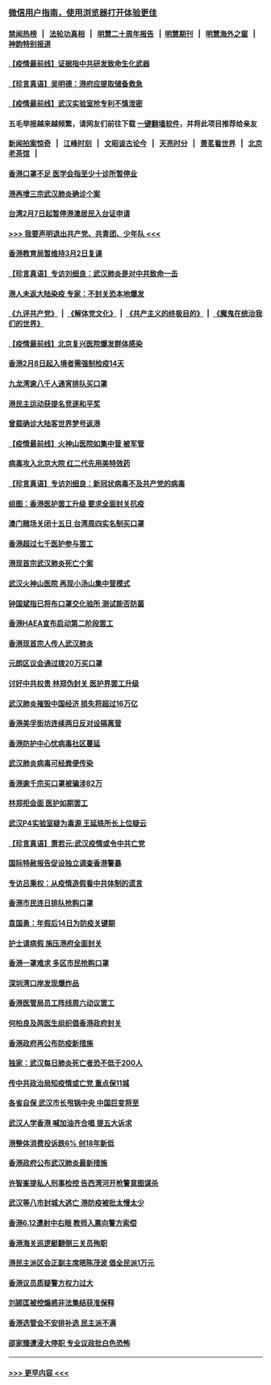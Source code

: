 ### [微信用户指南，使用浏览器打开体验更佳](https://github.com/gfw-breaker/banned-news1/blob/master/indexes/wechat-guide.md?t=0)
#### [禁闻热榜](热点新闻.md?t=0)  &nbsp;&nbsp;|&nbsp;&nbsp; [法轮功真相](https://github.com/gfw-breaker/truth/blob/master/README.md?t=0) &nbsp;&nbsp;|&nbsp;&nbsp; [明慧二十周年报告](https://github.com/gfw-breaker/mh-reports/blob/master/README.md?t=0) &nbsp;&nbsp;|&nbsp;&nbsp;[明慧期刊](https://github.com/gfw-breaker/mh-qikan) &nbsp;&nbsp;|&nbsp;&nbsp; [明慧海外之窗](https://github.com/gfw-breaker/mh-news/blob/master/README.md?t=0) &nbsp;&nbsp;|&nbsp;&nbsp; [神韵特别报道](https://github.com/gfw-breaker/mh-news/blob/master/shenyun.md?t=0)
#### [【疫情最前线】证据指中共研发致命生化武器](../pages/nsc415/n11853087.md?t=02082155) 
#### [【珍言真语】吴明德：港府应提取储备救急](../pages/nsc415/n11852734.md?t=02082155) 
#### [【疫情最前线】武汉实验室抢专利不慎泄密](../pages/nsc415/n11850310.md?t=02082155) 
#### 五毛举报越来越频繁，请网友们前往下载 [一键翻墙软件](https://github.com/gfw-breaker/ssr-accounts)，并将此项目推荐给亲友
#### [新闻拍案惊奇](https://github.com/gfw-breaker/banned-news1/blob/master/pages/link4.md) &nbsp;&nbsp;|&nbsp;&nbsp; [江峰时刻](https://github.com/gfw-breaker/banned-news1/blob/master/pages/link4.md) &nbsp;&nbsp;|&nbsp;&nbsp; [文昭谈古论今](https://github.com/gfw-breaker/banned-news1/blob/master/pages/link4.md) &nbsp;&nbsp;|&nbsp;&nbsp; [天亮时分](https://github.com/gfw-breaker/banned-news1/blob/master/pages/link4.md) &nbsp;&nbsp;|&nbsp;&nbsp; [萧茗看世界](https://github.com/gfw-breaker/banned-news1/blob/master/pages/link4.md) &nbsp;&nbsp;|&nbsp;&nbsp; [北京老茶馆](https://github.com/gfw-breaker/banned-news1/blob/master/pages/link4.md) &nbsp;&nbsp;|&nbsp;&nbsp; 
#### [香港口罩不足 医学会指至少十诊所暂停业](../pages/nsc415/n11850301.md?t=02082155) 
#### [港再增三宗武汉肺炎确诊个案](../pages/nsc415/n11850328.md?t=02082155) 
#### [台湾2月7日起暂停港澳居民入台证申请](../pages/nsc415/n11850304.md?t=02082155) 
#### [>>> 我要声明退出共产党、共青团、少年队 <<<](https://github.com/begood0513/goodnews/blob/master/quit/letter.md) 
#### [香港教育局暂维持3月2日复课](../pages/nsc415/n11850260.md?t=02082155) 
#### [【珍言真语】专访刘细良：武汉肺炎是对中共致命一击](../pages/nsc415/n11849934.md?t=02082155) 
#### [港人未返大陆染疫 专家：不封关恐本地爆发](../pages/nsc415/n11848021.md?t=02082155) 
#### [《九评共产党》](https://github.com/begood0513/9ping.md/blob/master/README.md) &nbsp;|&nbsp; [《解体党文化》](../../../../jtdwh.md/blob/master/README.md)  &nbsp;|&nbsp; [《共产主义的终极目的》](../../../../gczydzjmd.md/blob/master/README.md) &nbsp;|&nbsp; [《魔鬼在统治我们的世界》](../../../../mgztzwmdsj.md/blob/master/README.md) 
#### [【疫情最前线】北京复兴医院爆发群体感染](../pages/nsc415/n11847626.md?t=02082155) 
#### [香港2月8日起入境者需强制检疫14天](../pages/nsc415/n11847658.md?t=02082155) 
#### [九龙湾逾八千人通宵排队买口罩](../pages/nsc415/n11847647.md?t=02082155) 
#### [港民主运动获提名竞逐和平奖](../pages/nsc415/n11847633.md?t=02082155) 
#### [曾载确诊大陆客世界梦号返港](../pages/nsc415/n11847608.md?t=02082155) 
#### [【疫情最前线】火神山医院如集中营 被军管](../pages/nsc415/n11847524.md?t=02082155) 
#### [病毒攻入北京大院 红二代先用美特效药](../pages/nsc415/n11847427.md?t=02082155) 
#### [【珍言真语】专访刘细良：新冠状病毒不及共产党的病毒](../pages/nsc415/n11847164.md?t=02082155) 
#### [组图：香港医护罢工升级 要求全面封关抗疫](../pages/nsc415/n11844107.md?t=02082155) 
#### [澳门赌场关闭十五日 台湾周四实名制买口罩](../pages/nsc415/n11845083.md?t=02082155) 
#### [香港超过七千医护参与罢工](../pages/nsc415/n11845051.md?t=02082155) 
#### [港现首宗武汉肺炎死亡个案](../pages/nsc415/n11844998.md?t=02082155) 
#### [武汉火神山医院 再现小汤山集中营模式](../pages/nsc415/n11844763.md?t=02082155) 
#### [钟国斌指已将布口罩交化验所 测试能否防菌](../pages/nsc415/n11842783.md?t=02082155) 
#### [香港HAEA宣布启动第二阶段罢工](../pages/nsc415/n11842723.md?t=02082155) 
#### [香港现首宗人传人武汉肺炎](../pages/nsc415/n11842766.md?t=02082155) 
#### [元朗区议会通过拨20万买口罩](../pages/nsc415/n11842754.md?t=02082155) 
#### [讨好中共权贵 林郑伪封关 医护界罢工升级](../pages/nsc415/n11842359.md?t=02082155) 
#### [武汉肺炎摧毁中国经济 损失将超过16万亿](../pages/nsc415/n11839723.md?t=02082155) 
#### [香港美孚街坊连续两日反对设隔离营](../pages/nsc415/n11839962.md?t=02082155) 
#### [香港防护中心忧病毒社区蔓延](../pages/nsc415/n11839933.md?t=02082155) 
#### [武汉肺炎病毒可经粪便传染](../pages/nsc415/n11839939.md?t=02082155) 
#### [香港逾千宗买口罩被骗涉82万](../pages/nsc415/n11839914.md?t=02082155) 
#### [林郑拒会面 医护如期罢工](../pages/nsc415/n11839892.md?t=02082155) 
#### [武汉P4实验室疑为毒源 王延轶所长上位疑云](../pages/nsc415/n11835543.md?t=02082155) 
#### [【珍言真语】萧若元:武汉疫情或令中共亡党](../pages/nsc415/n11829394.md?t=02082155) 
#### [国际特赦报告促设独立调查香港警暴](../pages/nsc415/n11833845.md?t=02082155) 
#### [专访吕秉权：从疫情造假看中共体制的谎言](../pages/nsc415/n11833813.md?t=02082155) 
#### [香港市民连日排队抢购口罩](../pages/nsc415/n11833794.md?t=02082155) 
#### [袁国勇：年假后14日为防疫关键期](../pages/nsc415/n11831088.md?t=02082155) 
#### [护士请病假 施压港府全面封关](../pages/nsc415/n11831030.md?t=02082155) 
#### [香港一罩难求 多区市民抢购口罩](../pages/nsc415/n11831002.md?t=02082155) 
#### [深圳湾口岸发现爆炸品](../pages/nsc415/n11828802.md?t=02082155) 
#### [香港医管局员工阵线周六动议罢工](../pages/nsc415/n11828762.md?t=02082155) 
#### [何柏良及两医生组织倡香港政府封关](../pages/nsc415/n11828749.md?t=02082155) 
#### [香港政府再公布防疫新措施](../pages/nsc415/n11828716.md?t=02082155) 
#### [独家：武汉每日肺炎死亡者恐不低于200人](../pages/nsc415/n11828240.md?t=02082155) 
#### [传中共政治局知疫情或亡党 重点保11城](../pages/nsc415/n11828145.md?t=02082155) 
#### [各省自保 武汉市长甩锅中央 中国巨变将至](../pages/nsc415/n11828021.md?t=02082155) 
#### [武汉人学香港 喊加油齐合唱 提五大诉求](../pages/nsc415/n11827046.md?t=02082155) 
#### [港整体消费投诉跌6% 创18年新低](../pages/nsc415/n11817280.md?t=02082155) 
#### [香港政府公布武汉肺炎最新措施](../pages/nsc415/n11817152.md?t=02082155) 
#### [许智峯提私人刑事检控 告西湾河开枪警意图谋杀](../pages/nsc415/n11817132.md?t=02082155) 
#### [武汉等八市封城大逃亡 港防疫被批太慢太少](../pages/nsc415/n11817058.md?t=02082155) 
#### [香港6.12遭射中右眼 教师入禀向警方索偿](../pages/nsc415/n11814678.md?t=02082155) 
#### [香港海关巡逻艇翻侧三关员殉职](../pages/nsc415/n11814604.md?t=02082155) 
#### [港民主派区会正副主席晤陈茂波 倡全民派1万元](../pages/nsc415/n11814582.md?t=02082155) 
#### [香港议员质疑警方权力过大](../pages/nsc415/n11814560.md?t=02082155) 
#### [刘颕匡被控煽惑非法集结获准保释](../pages/nsc415/n11811727.md?t=02082155) 
#### [香港选管会不安排补选 民主派不满](../pages/nsc415/n11811691.md?t=02082155) 
#### [邵家臻遭浸大停职 专业议政批白色恐怖](../pages/nsc415/n11811670.md?t=02082155) 

----
#### [ >>> 更早内容 <<< ](../indexes/nsc415-earlier.md)
